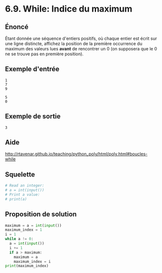 # 6.9. While: Indice du maximum

## **Énoncé**

Étant donnée une séquence d'entiers positifs, où chaque entier est écrit sur une ligne distincte, affichez la position de la première occurrence du maximum des valeurs lues **avant** de rencontrer un 0 (on supposera que le 0 ne se trouve pas en première position).

## **Exemple d'entrée**

```
1
7
9
```

```
5
0
```

## **Exemple de sortie**

```
3
```

## Aide

http://rtavenar.github.io/teaching/python_poly/html/poly.html#boucles-while

## Squelette

```python
# Read an integer:
# a = int(input())
# Print a value:
# print(a)
```

## Proposition de solution

```python
maximum = a = int(input())
maximum_index = 1
i = 1
while a != 0:
  a = int(input())
  i += 1
  if a > maximum:
    maximum = a
    maximum_index = i
print(maximum_index)
```

